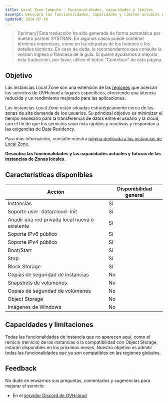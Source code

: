 ```yaml
---
title: Local Zone Compute - Funcionalidades, capacidades y límites
excerpt: Descubra las funcionalidades, capacidades y límites actuales de las instancias de Local Zone
updated: 2024-07-10
---
```


> [!primary]
> Esta traducción ha sido generada de forma automática por nuestro partner SYSTRAN. En algunos casos puede contener términos imprecisos, como en las etiquetas de los botones o los detalles técnicos. En caso de duda, le recomendamos que consulte la versión inglesa o francesa de la guía. Si quiere ayudarnos a mejorar esta traducción, por favor, utilice el botón "Contribuir" de esta página.
>

## Objetivo

Las instancias Local Zone son una extensión de las [regiones](/links/public-cloud/regions-pci) que acercan los servicios de OVHcloud a lugares específicos, ofreciendo una latencia reducida y un rendimiento mejorado para las aplicaciones.

Las instancias Local Zone están situadas estratégicamente cerca de las zonas de alta demanda de los usuarios. Su principal objetivo es minimizar el tiempo necesario para la transferencia de datos entre el usuario y la cloud, con el fin de que los servicios sean más rápidos y reactivos y respondan a las exigencias de Data Residency.

Para más información, consulte nuestra [página dedicada a las instancias de Local Zone](https://www.ovhcloud.com/es/public-cloud/local-zone-compute/).

**Descubra las funcionalidades y las capacidades actuales y futuras de las instancias de Zonas locales.**

## Características disponibles

| Acción | Disponibilidad general |
| --- | --- |
| Instancias | Sí |
| Soporte user-data/cloud-init | Sí|
| Añadir una red privada local nueva o existente | Sí |
| Soporte IPv6 público | Sí |
| Soporte IPv4 público | Sí |
| Boot/Start | Sí |
| Stop | Sí |
| Block Storage | Sí |
| Copias de seguridad de instancias | No |
| Snapshots de volúmenes | No |
| Copias de seguridad de volúmenes | No |
| Object Storage | No |
| Imágenes de Windows | No |

## Capacidades y limitaciones

Todas las funcionalidades de instancia que no aparecen aquí, como el reinicio (reinicio) de las instancias o la compatibilidad con Object Storage, estarán disponibles en los próximos meses. Nuestro objetivo es admitir todas las funcionalidades que ya son compatibles en las regiones globales.

## Feedback

No dude en enviarnos sus preguntas, comentarios y sugerencias para mejorar el servicio:

- En el [servidor Discord de OVHcloud](https://discord.gg/ovhcloud)
